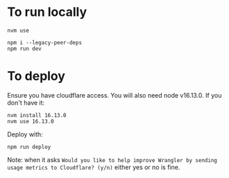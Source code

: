 # To run locally

```
nvm use

npm i --legacy-peer-deps
npm run dev
```

# To deploy

Ensure you have cloudflare access.
You will also need node v16.13.0.
If you don't have it:

```
nvm install 16.13.0
nvm use 16.13.0
```

Deploy with:

```
npm run deploy
```

Note: when it asks `Would you like to help improve Wrangler by sending usage metrics to Cloudflare? (y/n)` either yes or no is fine.
